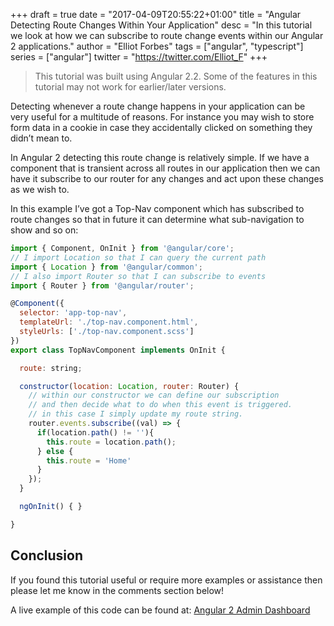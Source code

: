 +++
draft = true
date = "2017-04-09T20:55:22+01:00"
title = "Angular Detecting Route Changes Within Your Application"
desc = "In this tutorial we look at how we can subscribe to route change events within our Angular 2 applications."
author = "Elliot Forbes"
tags = ["angular", "typescript"]
series = ["angular"]
twitter = "https://twitter.com/Elliot_F"
+++

> This tutorial was built using Angular 2.2. Some of the features in this tutorial may not work for earlier/later versions.

Detecting whenever a route change happens in your application can be very useful for a multitude of reasons. For instance you may wish to store form data in a cookie in case they accidentally clicked on something they didn’t mean to.

In Angular 2 detecting this route change is relatively simple. If we have a component that is transient across all routes in our application then we can have it subscribe to our router for any changes and act upon these changes as we wish to.

In this example I’ve got a Top-Nav component which has subscribed to route changes so that in future it can determine what sub-navigation to show and so on:

~~~js
import { Component, OnInit } from '@angular/core';
// I import Location so that I can query the current path
import { Location } from '@angular/common';
// I also import Router so that I can subscribe to events
import { Router } from '@angular/router';

@Component({
  selector: 'app-top-nav',
  templateUrl: './top-nav.component.html',
  styleUrls: ['./top-nav.component.scss']
})
export class TopNavComponent implements OnInit {

  route: string;

  constructor(location: Location, router: Router) {
    // within our constructor we can define our subscription
    // and then decide what to do when this event is triggered.
    // in this case I simply update my route string.
    router.events.subscribe((val) => {
      if(location.path() != ''){
        this.route = location.path();
      } else {
        this.route = 'Home'
      }
    });
  }

  ngOnInit() { }

}
~~~

## Conclusion

If you found this tutorial useful or require more examples or assistance then please let me know in the comments section below!

<div class="github-link">A live example of this code can be found at: <a href="https://github.com/elliotforbes/angular-2-admin/blob/master/src/app/common/top-nav/top-nav.component.ts">Angular 2 Admin Dashboard</a>